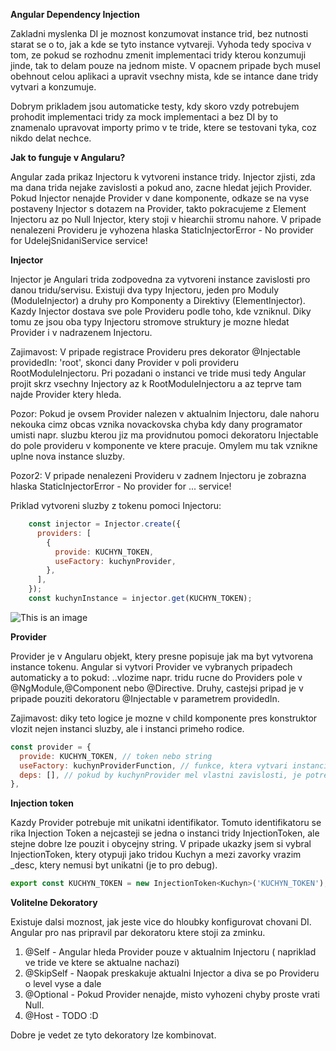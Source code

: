 **Angular Dependency Injection**

Zakladni myslenka DI je moznost konzumovat instance trid, bez nutnosti starat se o to, jak a kde se tyto instance vytvareji.
Vyhoda tedy spociva v tom, ze pokud se rozhodnu zmenit implementaci tridy kterou konzumuji jinde, tak to delam pouze na jednom miste.
V opacnem pripade bych musel obehnout celou aplikaci a upravit vsechny mista, kde se intance dane tridy vytvari a konzumuje.

Dobrym prikladem jsou automaticke testy, kdy skoro vzdy potrebujem prohodit implementaci tridy za mock implementaci a bez DI
by to znamenalo upravovat importy primo v te tride, ktere se testovani tyka, coz nikdo delat nechce.

**Jak to funguje v Angularu?**

Angular zada prikaz Injectoru k vytvoreni instance tridy. Injector zjisti, zda ma dana trida nejake zavislosti a pokud ano,
zacne hledat jejich Provider. Pokud Injector nenajde Provider v dane komponente, odkaze se na vyse postaveny Injector s dotazem na Provider, takto pokracujeme z Element Injectoru az po Null Injector, ktery stoji v hiearchii stromu nahore. V pripade nenalezeni Provideru je vyhozena hlaska StaticInjectorError - No provider for UdelejSnidaniService service!

**Injector**

Injector je Angulari trida zodpovedna za vytvoreni instance zavislosti pro danou tridu/servisu.
Existuji dva typy Injectoru, jeden pro Moduly (ModuleInjector) a druhy pro Komponenty a Direktivy (ElementInjector).
Kazdy Injector dostava sve pole Provideru podle toho, kde vzniknul. Diky tomu ze jsou oba typy Injectoru stromove struktury
je mozne hledat Provider i v nadrazenem Injectoru.

Zajimavost:
V pripade registrace Provideru pres dekorator @Injectable providedIn: 'root', skonci dany Provider v poli provideru RootModuleInjectoru.
Pri pozadani o instanci ve tride musi tedy Angular projit skrz vsechny Injectory az k RootModuleInjectoru a az teprve tam najde Provider ktery hleda.

Pozor:
Pokud je ovsem Provider nalezen v aktualnim Injectoru, dale nahoru nekouka cimz obcas vznika novackovska chyba kdy dany programator umisti napr. sluzbu kterou jiz ma providnutou pomoci dekoratoru Injectable do pole provideru v komponente ve ktere pracuje. Omylem mu tak vznikne uplne nova instance sluzby.

Pozor2:
V pripade nenalezeni Provideru v zadnem Injectoru je zobrazna hlaska StaticInjectorError - No provider for ... service!

Priklad vytvoreni sluzby z tokenu pomoci Injectoru:

```javascript
    const injector = Injector.create({
      providers: [
        {
          provide: KUCHYN_TOKEN,
          useFactory: kuchynProvider,
        },
      ],
    });
    const kuchynInstance = injector.get(KUCHYN_TOKEN);
```

![This is an image](https://i.ibb.co/GnyGZFd/injector.png)

**Provider**

Provider je v Angularu objekt, ktery presne popisuje jak ma byt vytvorena instance tokenu. Angular si vytvori Provider ve vybranych pripadech automaticky a to pokud: ..vlozime napr. tridu rucne do Providers pole v @NgModule,@Component nebo @Directive. Druhy, castejsi pripad je v pripade pouziti dekoratoru @Injectable v parametrem providedIn.

Zajimavost: diky teto logice je mozne v child komponente pres konstruktor vlozit nejen instanci sluzby, ale
i instanci primeho rodice.

```javascript
const provider = {
  provide: KUCHYN_TOKEN, // token nebo string
  useFactory: kuchynProviderFunction, // funkce, ktera vytvari instanci
  deps: [], // pokud by kuchynProvider mel vlastni zavislosti, je potreba je uvest zde
},
```

**Injection token**

Kazdy Provider potrebuje mit unikatni identifikator. Tomuto identifikatoru se rika Injection Token a nejcasteji se jedna o instanci tridy
InjectionToken, ale stejne dobre lze pouzit i obycejny string. V pripade ukazky jsem si vybral InjectionToken, ktery otypuji jako tridou Kuchyn a mezi zavorky vrazim \_desc, ktery nemusi byt unikatni (je to pro debug).

```javascript
export const KUCHYN_TOKEN = new InjectionToken<Kuchyn>('KUCHYN_TOKEN');
```

**Volitelne Dekoratory**

Existuje dalsi moznost, jak jeste vice do hloubky konfigurovat chovani DI. Angular pro nas pripravil par dekoratoru ktere stoji za zminku.

1. @Self - Angular hleda Provider pouze v aktualnim Injectoru ( napriklad ve tride ve ktere se aktualne nachazi)
2. @SkipSelf - Naopak preskakuje aktualni Injector a diva se po Provideru o level vyse a dale
3. @Optional - Pokud Provider nenajde, misto vyhozeni chyby proste vrati Null.
4. @Host - TODO :D

Dobre je vedet ze tyto dekoratory lze kombinovat.
